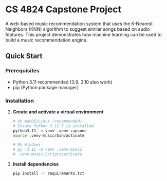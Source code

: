 # CS 4824 Capstone Project 
A web-based music recommendation system that uses the K-Nearest Neighbors (KNN) algorithm to suggest similar songs based on audio features. This project demonstrates how machine learning can be used to build a music recommendation engine.

## Quick Start

### Prerequisites

- Python 3.11 recommended (3.9, 3.10 also work)
- pip (Python package manager)

### Installation

2. **Create and activate a virtual environment**
   ```bash
   # On macOS/Linux (recommended)
   # Ensure Python 3.12.3 is installed
   python3.11 -m venv .venv-capsone
   source .venv-music/bin/activate
   
   # On Windows
   # py -3.11 -m venv .venv-music
   # .venv-music\Scripts\activate
   ```

3. **Install dependencies**
   ```bash
   pip install -r requirements.txt
   ```
